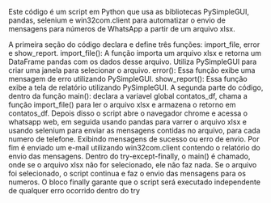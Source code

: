 Este código é um script em Python que usa as bibliotecas PySimpleGUI, pandas, selenium e win32com.client para automatizar o envio de mensagens para números de WhatsApp a partir de um arquivo xlsx.

A primeira seção do código declara e define três funções: import_file, error e show_report.
import_file(): A função importa um arquivo xlsx e retorna um DataFrame pandas com os dados desse arquivo. Utiliza PySimpleGUI para criar uma janela para selecionar o arquivo.
error(): Essa função exibe uma mensagem de erro utilizando PySimpleGUI.
show_report(): Essa função exibe a tela de relatório utilizando PySimpleGUI.
A segunda parte do código, dentro da função main(): declara a variavel global contatos_df, chama a função import_file() para ler o arquivo xlsx e armazena o retorno em contatos_df.
Depois disso o script abre o navegador chrome e acessa o whatsapp web, em seguida usando pandas para varrer o arquivo xlsx e usando selenium para enviar as mensagens contidas no arquivo, para cada numero de telefone. Exibindo mensagens de sucesso ou erro de envio.
Por fim é enviado um e-mail utilizando win32com.client contendo o relatório do envio das mensagens.
Dentro do try-except-finally, o main() é chamado, onde se o arquivo xlsx não for selecionado, ele não faz nada. Se o arquivo foi selecionado, o script continua e faz o envio das mensagens para os numeros. O bloco finally garante que o script será executado independente de qualquer erro ocorrido dentro do try
